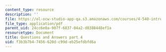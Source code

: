 ```yaml
---
content_type: resource
description: ''
file: https://ol-ocw-studio-app-qa.s3.amazonaws.com/courses/4-540-introduction-to-shape-grammars-i-fall-2018/f3b3b7b47456620dc99deb25efdbfd6a_MIT4_540F18_qa4.pdf
file_type: application/pdf
parent_uid: 24cc6e0a-907f-6837-04a2-d0388448ef1a
resourcetype: Document
title: Questions and Answers part 4
uid: f3b3b7b4-7456-620d-c99d-eb25efdbfd6a
---
```

